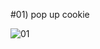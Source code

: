 #01) pop up cookie
 








![01](https://github.com/user-attachments/assets/54fa5335-93d4-4704-b942-249fc5afd3b8)
